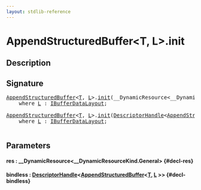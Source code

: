 ```yaml
---
layout: stdlib-reference
---
```


# AppendStructuredBuffer\<T, L\>\.init

## Description





## Signature 

<pre>
<a href="/stdlib-reference/types/appendstructuredbuffer-06g/index" class="code_type">AppendStructuredBuffer</a>&lt;<a href="/stdlib-reference/types/appendstructuredbuffer-06g/index#typeparam-T" class="code_type">T</a>, <a href="/stdlib-reference/types/appendstructuredbuffer-06g/index#typeparam-L" class="code_type">L</a>&gt;.<a href="/stdlib-reference/types/appendstructuredbuffer-06g/init">init</a>(__DynamicResource&lt;__DynamicResourceKind.General&gt; <a href="/stdlib-reference/types/appendstructuredbuffer-06g/init#decl-res" class="code_param">res</a>)
    <span class='code_keyword'>where</span> <a href="/stdlib-reference/types/appendstructuredbuffer-06g/index#typeparam-L" class="code_type">L</a> : <a href="/stdlib-reference/interfaces/ibufferdatalayout-017b/index" class="code_type">IBufferDataLayout</a>;

<a href="/stdlib-reference/types/appendstructuredbuffer-06g/index" class="code_type">AppendStructuredBuffer</a>&lt;<a href="/stdlib-reference/types/appendstructuredbuffer-06g/index#typeparam-T" class="code_type">T</a>, <a href="/stdlib-reference/types/appendstructuredbuffer-06g/index#typeparam-L" class="code_type">L</a>&gt;.<a href="/stdlib-reference/types/appendstructuredbuffer-06g/init">init</a>(<a href="/stdlib-reference/types/descriptorhandle-0a/index" class="code_type">DescriptorHandle</a>&lt;<a href="/stdlib-reference/types/appendstructuredbuffer-06g/index" class="code_type">AppendStructuredBuffer</a>&lt;<a href="/stdlib-reference/types/appendstructuredbuffer-06g/index#typeparam-T" class="code_type">T</a>, <a href="/stdlib-reference/types/appendstructuredbuffer-06g/index#typeparam-L" class="code_type">L</a>&gt;&gt; <a href="/stdlib-reference/types/appendstructuredbuffer-06g/init#decl-bindless" class="code_param">bindless</a>)
    <span class='code_keyword'>where</span> <a href="/stdlib-reference/types/appendstructuredbuffer-06g/index#typeparam-L" class="code_type">L</a> : <a href="/stdlib-reference/interfaces/ibufferdatalayout-017b/index" class="code_type">IBufferDataLayout</a>;

</pre>

## Parameters

#### res  : \_\_DynamicResource\<\_\_DynamicResourceKind\.General\> {#decl-res}
#### bindless  : [DescriptorHandle](/stdlib-reference/types/descriptorhandle-0a/index)\<[AppendStructuredBuffer](/stdlib-reference/types/appendstructuredbuffer-06g/index)\<[T](/stdlib-reference/types/appendstructuredbuffer-06g/index#typeparam-T), [L](/stdlib-reference/types/appendstructuredbuffer-06g/index#typeparam-L) \>\> {#decl-bindless}

